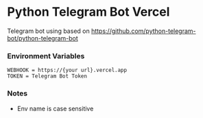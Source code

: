 # Python Telegram Bot Vercel
Telegram bot using based on https://github.com/python-telegram-bot/python-telegram-bot

### Environment Variables
```
WEBHOOK = https://{your url}.vercel.app
TOKEN = Telegram Bot Token
```
### Notes
- Env name is case sensitive

